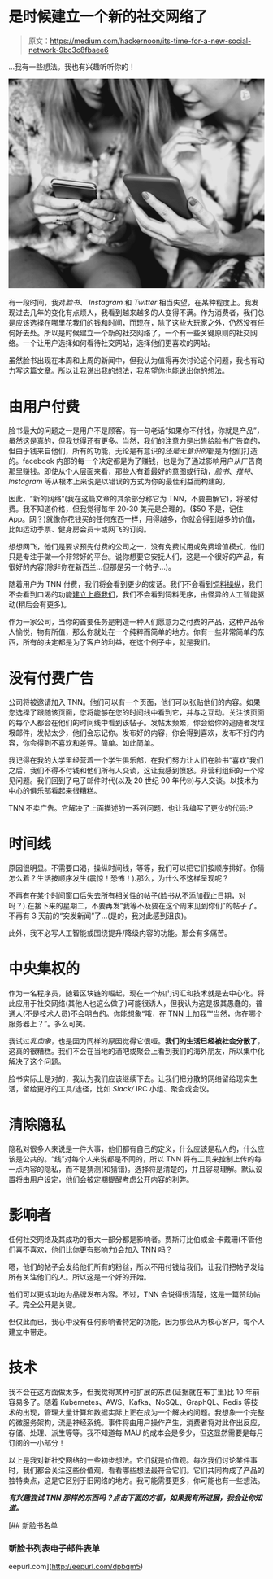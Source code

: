# 是时候建立一个新的社交网络了

> 原文：<https://medium.com/hackernoon/its-time-for-a-new-social-network-9bc3c8fbaee6>

…我有一些想法。我也有兴趣听听你的！

![](img/2d2e9b2f8d8f6283dd95ad820ebec39b.png)

有一段时间，我对*脸书*、 *Instagram* 和 *Twitter* 相当失望，在某种程度上。我发现过去几年的变化有点烦人，我看到越来越多的人变得不满。作为消费者，我们总是应该选择在哪里花我们的钱和时间，而现在，除了这些大玩家之外，仍然没有任何好去处。所以是时候建立一个新的社交网络了，一个有一些关键原则的社交网络。一个让用户选择如何看待社交网站，选择他们更喜欢的网站。

虽然脸书出现在本周和上周的新闻中，但我认为值得再次讨论这个问题，我也有动力写这篇文章。所以让我说出我的想法，我希望你也能说出你的想法。

# 由用户付费

脸书最大的问题之一是用户不是顾客。有一句老话“如果你不付钱，你就是产品”，虽然这是真的，但我觉得还有更多。当然，我们的注意力是出售给脸书广告商的，但由于钱来自他们，所有的功能，无论是有意识的*还是无意识的*都是为他们打造的。facebook 内部的每一个决定都是为了赚钱，也是为了通过影响用户从广告商那里赚钱。即使从个人层面来看，那些人有着最好的意图或行动，*脸书*、*推特*、 *Instagram* 等从根本上来说是以错误的方式为你的最佳利益而构建的。

因此，“新的网络”(我在这篇文章的其余部分称它为 TNN，不要曲解它)，将被付费。我不知道价格，但我觉得每年 20-30 美元是合理的。($50 不是，记住 App。网？)就像你花钱买的任何东西一样，用得越多，你就会得到越多的价值，比如运动季票、健身房会员卡或网飞的订阅。

想想网飞，他们是要求预先付费的公司之一，没有免费试用或免费增值模式，他们只是专注于做一个非常好的平台。说你想要它安抚人们，这是一个很好的产品，有很好的内容(除非你在新西兰…但那是另一个帖子…)。

随着用户为 TNN 付费，我们将会看到更少的废话。我们不会看到[饲料操纵](https://www.forbes.com/sites/gregorymcneal/2014/06/28/facebook-manipulated-user-news-feeds-to-create-emotional-contagion/#16dba88739dc)，我们不会看到口渴的功能[建立上瘾我们](http://adage.com/article/digital/sean-parker-worries-facebook-rotting-children-s-brains/311238/)，我们不会看到饲料无序，由怪异的人工智能驱动(稍后会有更多)。

作为一家公司，当你的首要任务是制造一种人们愿意为之付费的产品，这种产品令人愉悦，物有所值，那么你就处在一个纯粹而简单的地方。你有一些非常简单的东西，所有的决定都是为了客户的利益，在这个例子中，就是我们。

# 没有付费广告

公司将被邀请加入 TNN。他们可以有一个页面，他们可以张贴他们的内容。如果您选择了跟随该页面，您将能够在您的时间线中看到它，并与之互动。关注该页面的每个人都会在他们的时间线中看到该帖子。发帖太频繁，你会给你的追随者发垃圾邮件，发帖太少，他们会忘记你。发布好的内容，你会得到喜欢，发布不好的内容，你会得到不喜欢和差评。简单。如此简单。

我记得在我的大学里经营着一个学生俱乐部，在我们努力让人们在脸书“喜欢”我们之后，我们不得不付钱和他们所有人交谈，这让我感到愤怒。非营利组织的一个常见问题。我们回到了电子邮件时代(以及 20 世纪 90 年代🙄)与人交谈。以技术为中心的俱乐部看起来很糟糕。

TNN 不卖广告。它解决了上面描述的一系列问题，也让我编写了更少的代码:P

# 时间线

原因很明显。不需要口渴，操纵时间线，等等，我们可以把它们按顺序排好。你猜怎么着？生活按顺序发生(震惊！恐怖！).那么，为什么不这样呈现呢？

不再有在某个时间窗口后失去所有相关性的帖子(脸书从不添加截止日期，对吗？).在接下来的星期二，不要再发“我等不及要在这个周末见到你们”的帖子了。不再有 3 天前的“突发新闻”了…(是的，我对此感到沮丧)。

此外，我不必写人工智能或围绕提升/降级内容的功能。那会有多痛苦。

# 中央集权的

作为一名程序员，随着区块链的崛起，现在一个热门词汇和技术就是去中心化。将此应用于社交网络(其他人也这么做了)可能很诱人，但我认为这是极其愚蠢的。普通人(不是技术人员)不会明白的。你能想象“哦，在 TNN 上加我”“当然，你在哪个服务器上？”。多么可笑。

我试过*乳齿象*，也是因为同样的原因觉得它很哑。**我们的生活已经被社会分散了**，这真的很糟糕。我们不会在当地的酒吧或聚会上看到我们的海外朋友，所以集中化解决了这个问题。

脸书实际上是对的，我认为我们应该继续下去。让我们把分散的网络留给现实生活，留给更好的工具/途径，比如 *Slack/* IRC 小组、聚会或会议。

# 清除隐私

隐私对很多人来说是一件大事，他们都有自己的定义，什么应该是私人的，什么应该是公共的。“线”对每个人来说都是不同的，所以 TNN 将有工具来控制上传的每一点内容的隐私，而不是猜测(和猜错)。选择将是清楚的，并且容易理解。默认设置将由用户设定，他们会被定期提醒考虑公开内容的利弊。

# 影响者

任何社交网络及其成功的很大一部分都是影响者。贾斯汀比伯或金·卡戴珊(不管他们喜不喜欢，他们比你更有影响力)会加入 TNN 吗？

嗯，他们的帖子会发给他们所有的粉丝，所以不用付钱给我们，让我们把帖子发给所有关注他们的人。所以这是一个好的开始。

他们可以更成功地为品牌发布内容。不过，TNN 会说得很清楚，这是一篇赞助帖子。完全公开是关键。

但仅此而已，我心中没有任何影响者特定的功能，因为那会从为核心客户，每个人建立中带走。

# 技术

我不会在这方面做太多，但我觉得某种可扩展的东西(证据就在布丁里)比 10 年前容易多了。随着 Kubernetes、AWS、Kafka、NoSQL、GraphQL、Redis 等技术的出现，管理大量计算和数据实际上正在成为一个解决的问题。我想象一个完整的微服务架构，流是神经系统。事件将由用户操作产生，消费者将对此作出反应，存储、处理、派生等等。我不知道每 MAU 的成本会是多少，但这显然需要是每月订阅的一小部分！

以上是我对新社交网络的一些初步想法。它们就是价值观。每次我们讨论某件事时，我们都会关注这些价值观，看看哪些想法最符合它们。它们共同构成了产品的独特卖点，这是它区别于旧网络的地方。我可能需要更多，你可能也有一些想法。

***有兴趣尝试 TNN 那样的东西吗？点击下面的方框，如果我有所进展，我会让你知道。***

 [## 新脸书名单

### 新脸书列表电子邮件表单

eepurl.com](http://eepurl.com/dpbqm5)